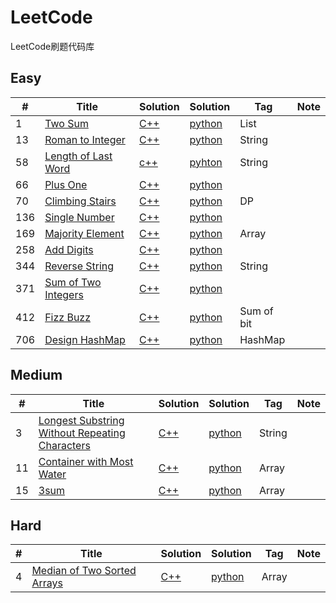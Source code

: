 # LeetCode
LeetCode刷题代码库
## Easy
|  #  | Title   |  Solution  |Solution| Tag |  Note  | 
|-----|-------- | ---------- | ------ | ----|--------|
|1|[Two Sum][1]|[C++][2]|[python][3]|List|
|13|[Roman to Integer][4]|[C++][5]|[python][6]|String|
|58|[Length of Last Word][7]|[c++][8]|[pyhton][9]|String|
|66|[Plus One][10]|[C++][11]|[python][12]||
|70|[Climbing Stairs][13]|[C++][14]|[python][15]|DP|
|136|[Single Number][16]|[C++][17]|[python][18]||
|169|[Majority Element][19]|[C++][20]|[python][21]|Array|
|258|[Add Digits][22]|[C++][23]|[python][24]||
|344|[Reverse String][25]|[C++][26]|[python][27]|String|
|371|[Sum of Two Integers][28]|[C++][29]|[python][30]||
|412|[Fizz Buzz][31]|[C++][32]|[python][33]|Sum of bit|
|706|[Design HashMap][34]|[C++][35]|[python][36]|HashMap|

## Medium
|  #  | Title      |  Solution  |Solution| Tag |  Note  | 
|-----|------------| ---------- | ------ | ----|--------|
|3|[Longest Substring Without Repeating Characters][37]|[C++][38]|[python][39]|String|
|11|[Container with Most Water][40]|[C++][41]|[python][42]|Array|
|15|[3sum][43]|[C++][44]|[python][45]|Array|


## Hard
|  #  | Title      |  Solution  |Solution| Tag |  Note  | 
|-----|------------| ---------- | ------ | ----|--------|
|4|[Median of Two Sorted Arrays][46]|[C++][47]|[python][48]|Array|


  [1]: https://leetcode.com/problems/two-sum/description/
  [2]: ./C++/1/main.cpp
  [3]: ./Python/1.py
  [4]: https://leetcode.com/problems/roman-to-integer/
  [5]: ./C++/13/main.cpp
  [6]: ./Python/13.py
  [7]: https://leetcode.com/problems/length-of-last-word/
  [8]: ./C++/58/main.cpp
  [9]: ./Python/58.py
  [10]: https://leetcode.com/problems/plus-one/description/
  [11]: ./C++/66/main.cpp
  [12]: ./Python/66.py
  [13]: https://leetcode.com/problems/climbing-stairs/
  [14]: ./C++/70/main.cpp
  [15]: ./Python/70.py
  [16]: https://leetcode.com/problems/single-number/description/
  [17]: ./C++/136/main.cpp
  [18]: ./Python/136.py
  [19]: https://leetcode.com/problems/majority-element/
  [20]: ./C++/169/main.cpp
  [21]: ./Python/169.py
  [22]: https://leetcode.com/problems/add-digits/description/
  [23]: ./C++/258/main.cpp
  [24]: ./Python/258.py
  [25]: https://leetcode.com/problems/reverse-string/description/
  [26]: ./C++/258/main.cpp
  [27]: ./Python/344.py
  [28]: https://leetcode.com/problems/sum-of-two-integers/description/
  [29]: ./C++/371/main.cpp
  [30]: ./Python/371.py
  [31]: https://leetcode.com/problems/fizz-buzz/
  [32]: ./C++/412/main.cpp
  [33]: ./Python/412.py
  [34]: https://leetcode.com/problems/design-hashmap/description/
  [35]: ./C++/706/main.cpp
  [36]: ./Python/706.py
  [37]: https://leetcode.com/problemset/top-interview-questions/
  [38]: ./C++/3/main.cpp
  [39]: ./Python/3.py
  [40]: https://leetcode.com/problems/container-with-most-water/
  [41]: ./C++/11/main.cpp
  [42]: ./Python/11.py
  [43]: https://leetcode.com/problems/3sum/description/
  [44]: ./C++/15/main.cpp
  [45]: ./Python/15.py
  [46]: https://leetcode.com/problems/median-of-two-sorted-arrays/
  [47]: ./C++/4/main.cpp
  [48]: ./Python/4.py